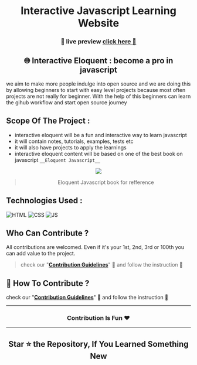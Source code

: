 <h1 align="center"> Interactive Javascript Learning Website</h1>

<h3 align="center">

__🧿 live preview__ [click here 👀](https://osbc2022.github.io/interactive-js-website/) 

</h3>

<h2 align=center> 🌐 Interactive Eloquent : become a pro in javascript </h2>

we aim to make more people indulge into open source and we are doing this by allowing beginners to start with  easy level projects because most often projects are not really for beginner. With the help of this beginners can learn the gihub workflow and start open source journey

## Scope Of The Project :
- interactive eloquent will be a fun and interactive way to learn javascript
- it will contain notes, tutorials, examples, tests etc
- it will also have projects to apply the learnings
- interactive eloquent content will be based on one of the best book on javascript `__Eloquent Javascript__`

<div align="center"> 

<img src="https://user-images.githubusercontent.com/115569958/198928936-42b48ca0-a7f9-4f09-a28f-b68b323e18ce.png">

> Eloquent Javascript book for refference

</div>

## Technologies Used :
![HTML](https://img.shields.io/badge/html5%20-%23E34F26.svg?&style=for-the-badge&logo=html5&logoColor=white)
![CSS](https://img.shields.io/badge/css3%20-%231572B6.svg?&style=for-the-badge&logo=css3&logoColor=white)
![JS](https://img.shields.io/badge/javascript%20-%23323330.svg?&style=for-the-badge&logo=javascript&logoColor=%23F7DF1E)

## Who Can Contribute ?
All contributions are welcomed. Even if it's your 1st, 2nd, 3rd or 100th you can add value to the project.
 > check our "<b>[Contribution Guidelines](./CONTRIBUTING.md)</b>" 👀 and follow the instruction 📜


## 📌 How To Contribute ?
check our "<b>[Contribution Guidelines](./CONTRIBUTING.md)</b>" 👀 and follow the instruction 📜

---

<h3 align=center> Contribution Is Fun ❤️ </h3>

---

<h2 align=center> Star ⭐ the Repository, If You Learned Something New </h2>

